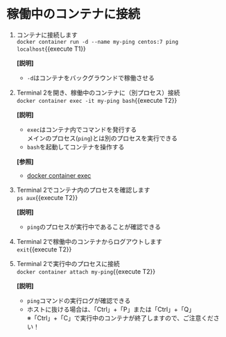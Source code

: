 # 稼働中のコンテナに接続

1. コンテナに接続します<br/>
  `docker container run -d --name my-ping centos:7 ping localhost`{{execute T1}} <br/>

    **[説明]**<br/>
      - `-d`はコンテナをバックグラウンドで稼働させる

2. Terminal 2を開き、稼働中のコンテナに（別プロセス）接続<br/>
  `docker container exec -it my-ping bash`{{execute T2}} <br/>

    **[説明]**<br/>
      - `exec`はコンテナ内でコマンドを発行する<br/>
        メインのプロセス(`ping`)とは別のプロセスを実行できる
      - `bash`を起動してコンテナを操作する

    **[参照]**<br/>
    - [docker container exec](https://docs.docker.com/engine/reference/commandline/container_exec/)

3. Terminal 2でコンテナ内のプロセスを確認します<br/>
  `ps aux`{{execute T2}} <br/>

    **[説明]**<br/>
      - `ping`のプロセスが実行中であることが確認できる

4. Terminal 2で稼働中のコンテナからログアウトします<br/>
  `exit`{{execute T2}} <br/>

5. Terminal 2で実行中のプロセスに接続<br/>
  `docker container attach my-ping`{{execute T2}} <br/>

    **[説明]**<br/>
      - `ping`コマンドの実行ログが確認できる
      - ホストに抜ける場合は、「Ctrl」+「P」または「Ctrl」+「Q」<br/>
        ※「Ctrl」+「C」で実行中のコンテナが終了しますので、ご注意ください！


